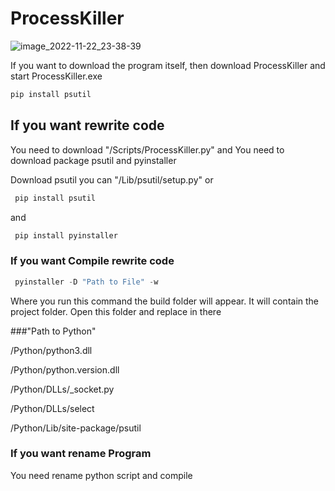 # ProcessKiller

![image_2022-11-22_23-38-39](https://user-images.githubusercontent.com/56482435/203416908-ff367736-3bb7-4de5-9533-20adbc97c6cd.png)

If you want to download the program itself, then download ProcessKiller and start ProcessKiller.exe
```python
pip install psutil
```

## If you want rewrite code

You need to download "/Scripts/ProcessKiller.py"
and
You need to download package psutil and pyinstaller

Download psutil you can "/Lib/psutil/setup.py" 
or
```python
 pip install psutil
```
and

```python
 pip install pyinstaller
```

### If you want Compile rewrite code

```python
 pyinstaller -D "Path to File" -w
```
Where you run this command the build folder will appear. It will contain the project folder.
Open this folder and replace in there

###"Path to Python"

/Python/python3.dll

/Python/python.version.dll

/Python/DLLs/_socket.py

/Python/DLLs/select

/Python/Lib/site-package/psutil

### If you want rename Program

You need rename python script and compile



